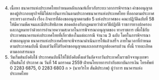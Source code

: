 4. เนื้อหา
ธนาคารแห่งประเทศไทยกําหนดหลักเกณฑ์เกี่ยวกับระยะเวลาการพิจารณา
คำขออนุญาตของผู้ประกอบธุรกิจที่มิใช่สถาบันการเงินตามประกาศธนาคารแห่งประเทศไทย
ที่ออกตามประกาศกระทรวงการคลัง เรื่อง กิจการที่ต้องขออนุญาตตามข้อ 5 แห่งประกาศของ
คณะปฏิวัติฉบับที่ 58 ให้มีความชัดเจนและมีประสิทธิภาพ สอดคล้องกับกฎหมายว่าด้วยวิธีปฏิบัติ
ราชการทางปกครอง และกฎหมายว่าด้วยการอำนวยความสะดวกในการพิจารณาอนุญาตของ
ทางราชการ เพื่อใช้กับประกาศธนาคารแห่งประเทศไทยที่เกี่ยวข้องในแต่ละกรณี จำนวน 3 ฉบับ
โดยในการพิจารณาคำขออนุญาต ธนาคารแห่งประเทศไทยจะพิจารณาดำเนินการให้แล้วเสร็จ
ภายในเวลาที่กำหนดตามประกาศฉบับนี้ นับแต่วันที่ได้รับคำขออนุญาตและเอกสารถูกต้องครบถ้วน
ทั้งนี้ รายละเอียดตามเอกสารแนบ
5. วันเริ่มต้นบังคับใช้
ประกาศฉบับนี้ให้ใช้บังคับตั้งแต่วันถัดจากวันประกาศในราชกิจจานุเบกษาเป็นต้นไป
ประกาศ ณ วันที่ 14 มกราคม 2559
ฝ่ายนโยบายการกำกับสถาบันการเงิน
โทรศัพท์ 0 2283 6875, 0 2283 6803
ก >
(นายวิรไท สันติประภพ)
ผู้ว่าการ
ธนาคารแห่งประเทศไทย
